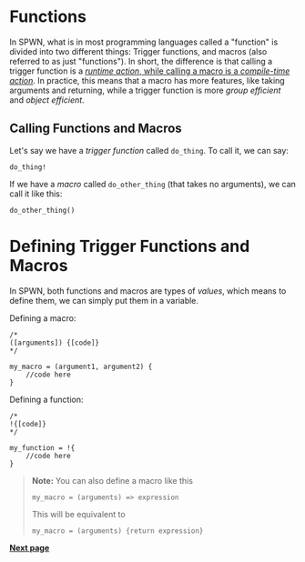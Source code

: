 # Functions

In SPWN, what is in most programming languages called a "function" is divided into two different things: Trigger functions, and macros (also referred to as just "functions"). In short, the difference is that calling a trigger function is a [_runtime action_, while calling a macro is a _compile-time action_](compiletime.md).
In practice, this means that a macro has more features, like taking arguments and returning, while a trigger function is more _group efficient_ and _object efficient_.

## Calling Functions and Macros

Let's say we have a _trigger function_ called `do_thing`. To call it, we can say:

```spwn
do_thing!
```

If we have a _macro_ called `do_other_thing` (that takes no arguments), we can call it like this:

```spwn
do_other_thing()
```

# Defining Trigger Functions and Macros

In SPWN, both functions and macros are types of _values_, which means to define them, we can simply put them in a variable.

Defining a macro:

```spwn
/*
([arguments]) {[code]}
*/

my_macro = (argument1, argument2) {
    //code here
}
```

Defining a function:

```spwn
/*
!{[code]}
*/

my_function = !{
    //code here
}
```

> **Note:** You can also define a macro like this
>
> `my_macro = (arguments) => expression`
>
> This will be equivalent to
>
> `my_macro = (arguments) {return expression}`

[**Next page**](triggerlanguage/4control_flow.md)
